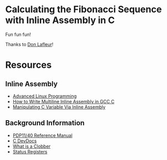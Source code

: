 # Calculating the Fibonacci Sequence with Inline Assembly in C

Fun fun fun!

Thanks to [Don Lafleur](https://github.com/Donald-Lafleur)!

# Resources

## Inline Assembly

- [Advanced Linux Programming](https://mentorembedded.github.io/advancedlinuxprogramming/alp-folder/alp-ch09-inline-asm.pdf)
- [How to Write Multiline Inline Assembly in GCC C](https://stackoverflow.com/questions/3666013/how-to-write-multiline-inline-assembly-code-in-gcc-c)
- [Manipulating C Variable Via Inline Assembly](https://stackoverflow.com/questions/14617953/how-to-access-c-variable-for-inline-assembly-manipulation)

## Background Information
- [PDP11/40 Reference Manual](https://pdos.csail.mit.edu/6.828/2005/readings/pdp11-40.pdf)
- [C DevDocs](https://devdocs.io/c/)
- [What is a Clobber](https://stackoverflow.com/questions/41899881/what-is-a-clobber/41900500)
- [Status Registers](https://en.wikipedia.org/wiki/Status_register)
